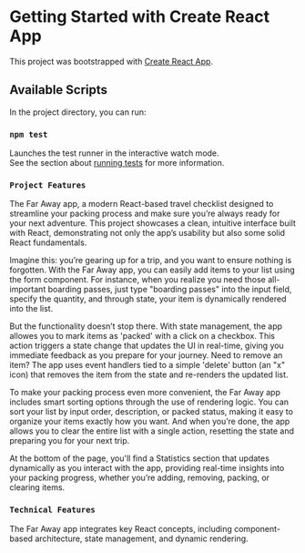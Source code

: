 # Getting Started with Create React App
This project was bootstrapped with [Create React App](https://github.com/facebook/create-react-app).

## Available Scripts
In the project directory, you can run:

### `npm test`
Launches the test runner in the interactive watch mode.\
See the section about [running tests](https://facebook.github.io/create-react-app/docs/running-tests) for more information.

### `Project Features`
The Far Away app, a modern React-based travel checklist designed to streamline your packing process and make sure you’re always ready for your next adventure. 
This project showcases a clean, intuitive interface built with React, demonstrating not only the app’s usability but also some solid React fundamentals.

Imagine this: you’re gearing up for a trip, and you want to ensure nothing is forgotten. With the Far Away app, you can easily add items to your list using the form component. For instance, when you realize you need those all-important boarding passes, just type "boarding passes" into the input field, specify the quantity, and through state, your item is dynamically rendered into the list.

But the functionality doesn’t stop there. With state management, the app allowes you to mark items as 'packed' with a click on a checkbox. This action triggers a state change that updates the UI in real-time, giving you immediate feedback as you prepare for your journey. Need to remove an item? The app uses event handlers tied to a simple 'delete' button (an "x" icon) that removes the item from the state and re-renders the updated list.

To make your packing process even more convenient, the Far Away app includes smart sorting options through the use of rendering logic. You can sort your list by input order, description, or packed status, making it easy to organize your items exactly how you want. And when you’re done, the app allows you to clear the entire list with a single action, resetting the state and preparing you for your next trip.

At the bottom of the page, you'll find a Statistics section that updates dynamically as you interact with the app, providing real-time insights into your packing progress, whether you’re adding, removing, packing, or clearing items.

### `Technical Features`
The Far Away app integrates key React concepts, including component-based architecture, state management, and dynamic rendering.
